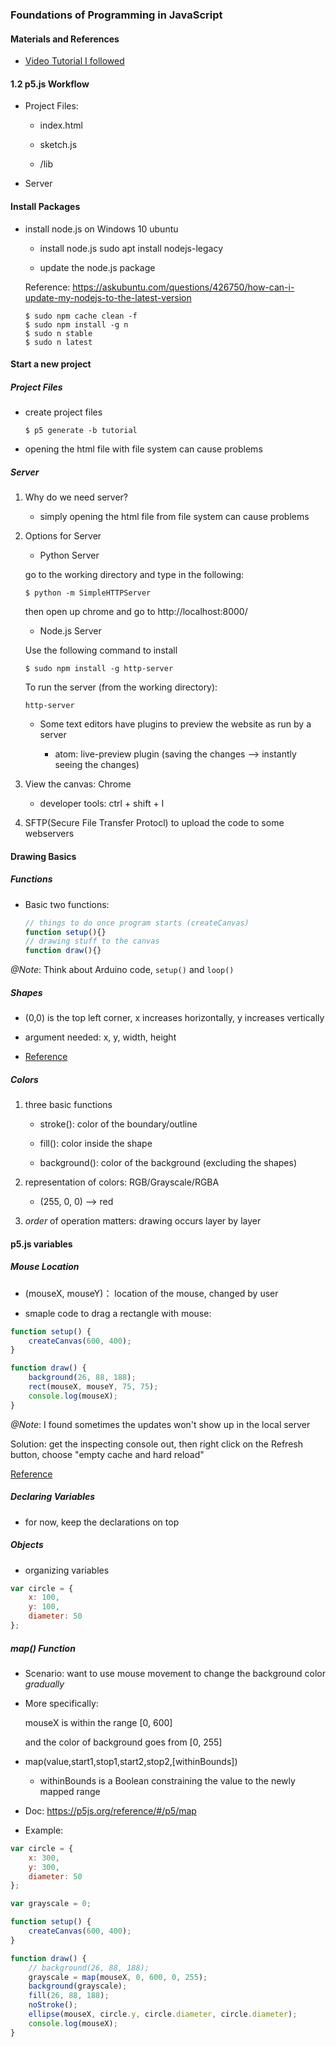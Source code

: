 ### Foundations of Programming in JavaScript

#### Materials and References

- [Video Tutorial I followed](https://www.youtube.com/playlist?list=PLRqwX-V7Uu6Zy51Q-x9tMWIv9cueOFTFA)

#### 1.2 p5.js Workflow

- Project Files:

	- index.html

	- sketch.js

	- /lib

- Server

#### Install Packages

- install node.js on Windows 10 ubuntu

	- install node.js sudo apt install nodejs-legacy

	- update the node.js package

	Reference: https://askubuntu.com/questions/426750/how-can-i-update-my-nodejs-to-the-latest-version

	```
	$ sudo npm cache clean -f
	$ sudo npm install -g n 
	$ sudo n stable 
	$ sudo n latest
	```

#### Start a new project

##### Project Files

- create project files

	```shell
	$ p5 generate -b tutorial
	```

- opening the html file with file system can cause problems

##### Server

1. Why do we need server?

	- simply opening the html file from file system can cause problems

2. Options for Server

	- Python Server

	go to the working directory and type in the following:

	```shell
	$ python -m SimpleHTTPServer
	```

	then open up chrome and go to http://localhost:8000/

	- Node.js Server

	Use the following command to install

	```shell
	$ sudo npm install -g http-server
	```

	To run the server (from the working directory):

	```shell
	http-server
	```

	- Some text editors have plugins to preview the website as run by a server

		- atom: live-preview plugin (saving the changes --> instantly seeing the changes)

3. View the canvas: Chrome

	- developer tools: ctrl + shift + I

4. SFTP(Secure File Transfer Protocl) to upload the code to some webservers

#### Drawing Basics

##### Functions

- Basic two functions:

	```javascript
	// things to do once program starts (createCanvas)
	function setup(){} 
	// drawing stuff to the canvas
	function draw(){}
	```

*@Note*: Think about Arduino code, ```setup()``` and ```loop()``` 

##### Shapes

- (0,0) is the top left corner, x increases horizontally, y increases vertically

- argument needed: x, y, width, height

- [Reference](https://p5js.org/reference/)

##### Colors

1. three basic functions

	- stroke(): color of the boundary/outline

	- fill(): color inside the shape

	- background(): color of the background (excluding the shapes)

2. representation of colors: RGB/Grayscale/RGBA

	- (255, 0, 0) --> red

3. *order* of operation matters: drawing occurs layer by layer

#### p5.js variables

##### Mouse Location

- (mouseX, mouseY)： location of the mouse, changed by user

- smaple code to drag a rectangle with mouse:

```javascript
function setup() {
	createCanvas(600, 400);
}

function draw() {
	background(26, 88, 188);
	rect(mouseX, mouseY, 75, 75);
	console.log(mouseX);
}
```

*@Note*: I found sometimes the updates won't show up in the local server

Solution: get the inspecting console out, then right click on the Refresh button, choose "empty cache and hard reload"

[Reference](https://stackoverflow.com/questions/29105729/local-server-not-reflecting-updated-files)

##### Declaring Variables

- for now, keep the declarations on top

##### Objects

- organizing variables

```javascript
var circle = {
	x: 100,
	y: 100,
	diameter: 50
};
```

##### map() Function

- Scenario: want to use mouse movement to change the background color *gradually*

- More specifically: 

	mouseX is within the range [0, 600]

	and the color of background goes from [0, 255]

- map(value,start1,stop1,start2,stop2,[withinBounds])

	- withinBounds is a Boolean constraining the value to the newly mapped range

- Doc: https://p5js.org/reference/#/p5/map

- Example:

```javascript
var circle = {
	x: 300,
	y: 300,
	diameter: 50
};

var grayscale = 0;

function setup() {
	createCanvas(600, 400);
}

function draw() {
	// background(26, 88, 188);
	grayscale = map(mouseX, 0, 600, 0, 255);
	background(grayscale);
	fill(26, 88, 188);
	noStroke();
	ellipse(mouseX, circle.y, circle.diameter, circle.diameter);
	console.log(mouseX);
}
```



